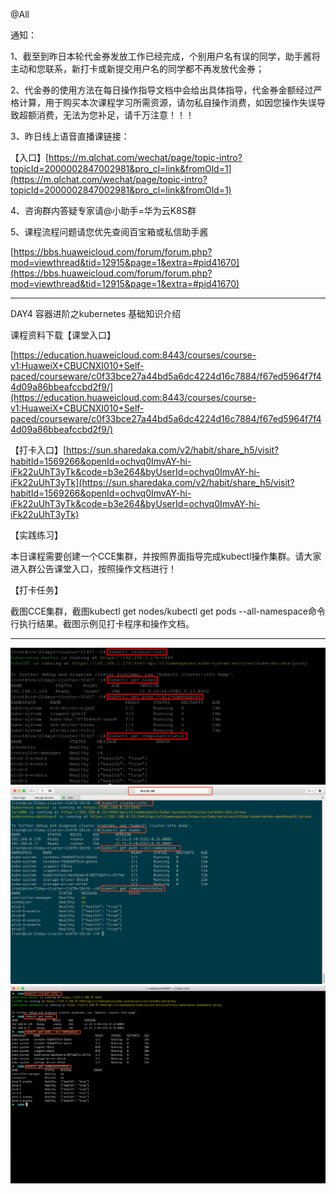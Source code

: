 @All

通知：

1、截至到昨日本轮代金券发放工作已经完成，个别用户名有误的同学，助手酱将主动和您联系，新打卡或新提交用户名的同学都不再发放代金券；

2、代金券的使用方法在每日操作指导文档中会给出具体指导，代金券金额经过严格计算，用于购买本次课程学习所需资源，请勿私自操作消费，如因您操作失误导致超额消费，无法为您补足，请千万注意！！！

3、昨日线上语音直播课链接：

【入口】[https://m.qlchat.com/wechat/page/topic-intro?topicId=2000002847002981&pro_cl=link&fromOld=1](https://m.qlchat.com/wechat/page/topic-intro?topicId=2000002847002981&pro_cl=link&fromOld=1)

4、咨询群内答疑专家请@小助手=华为云K8S群

5、课程流程问题请您优先查阅百宝箱或私信助手酱

[https://bbs.huaweicloud.com/forum/forum.php?mod=viewthread&tid=12915&page=1&extra=#pid41670](https://bbs.huaweicloud.com/forum/forum.php?mod=viewthread&tid=12915&page=1&extra=#pid41670)

-----------------------------------

DAY4 容器进阶之kubernetes 基础知识介绍

课程资料下载【课堂入口】

[https://education.huaweicloud.com:8443/courses/course-v1:HuaweiX+CBUCNXI010+Self-paced/courseware/c0f33bce27a44bd5a6dc4224d16c7884/f67ed5964f7f44d09a86bbeafccbd2f9/](https://education.huaweicloud.com:8443/courses/course-v1:HuaweiX+CBUCNXI010+Self-paced/courseware/c0f33bce27a44bd5a6dc4224d16c7884/f67ed5964f7f44d09a86bbeafccbd2f9/)

【打卡入口】[https://sun.sharedaka.com/v2/habit/share_h5/visit?habitId=1569266&openId=ochvq0ImvAY-hi-iFk22uUhT3yTk&code=b3e264&byUserId=ochvq0ImvAY-hi-iFk22uUhT3yTk](https://sun.sharedaka.com/v2/habit/share_h5/visit?habitId=1569266&openId=ochvq0ImvAY-hi-iFk22uUhT3yTk&code=b3e264&byUserId=ochvq0ImvAY-hi-iFk22uUhT3yTk)

【实践练习】

本日课程需要创建一个CCE集群，并按照界面指导完成kubectl操作集群。请大家进入群公告课堂入口，按照操作文档进行！

【打卡任务】

截图CCE集群，截图kubectl get nodes/kubectl get pods --all-namespace命令行执行结果。截图示例见打卡程序和操作文档。


-------

![](https://raw.githubusercontent.com/latermonk/Container_21DAY/master/DAY04/PNG/DAY0400.png)
![](https://raw.githubusercontent.com/latermonk/Container_21DAY/master/DAY04/PNG/DAY0401.png)
![](https://raw.githubusercontent.com/latermonk/Container_21DAY/master/DAY04/PNG/DAY0402.png)
